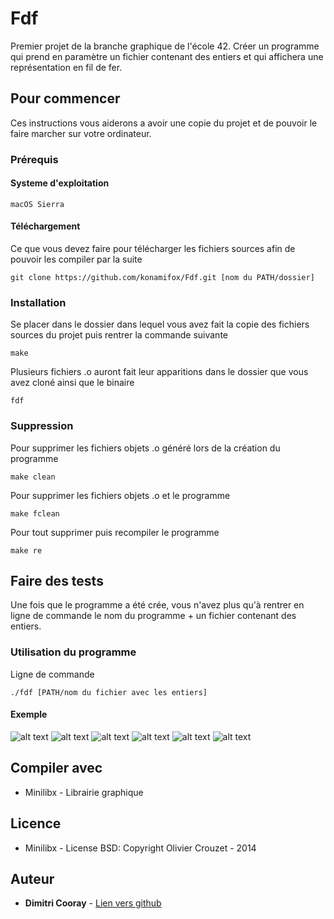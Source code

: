 # Fdf

Premier projet de la branche graphique de l'école 42. Créer un programme qui prend en paramètre un fichier contenant des entiers
et qui affichera une représentation en fil de fer.

## Pour commencer

Ces instructions vous aiderons a avoir une copie du projet et de pouvoir le faire marcher sur votre ordinateur.

### Prérequis

#### Systeme d'exploitation

```
macOS Sierra
```

#### Téléchargement

Ce que vous devez faire pour télécharger les fichiers sources afin de pouvoir les compiler par la suite

```
git clone https://github.com/konamifox/Fdf.git [nom du PATH/dossier]
```

### Installation

Se placer dans le dossier dans lequel vous avez fait la copie des fichiers sources du projet puis rentrer la commande suivante

```
make
```
Plusieurs fichiers .o auront fait leur apparitions dans le dossier que vous avez cloné ainsi que le binaire

```
fdf
```
### Suppression

Pour supprimer les fichiers objets .o généré lors de la création du programme

```
make clean
```

Pour supprimer les fichiers objets .o et le programme

```
make fclean
```

Pour tout supprimer puis recompiler le programme

```
make re
```

## Faire des tests

Une fois que le programme a été crée, vous n'avez plus qu'à rentrer en ligne de commande le nom du programme + un fichier 
contenant des entiers.

### Utilisation du programme

Ligne de commande

```
./fdf [PATH/nom du fichier avec les entiers]
```

#### Exemple
![alt text](https://raw.githubusercontent.com/konamifox/photo/master/fdf_1.jpeg?token=AT6ePKwoIP6u6KFZj5kgziNL6fXDSiAOks5acc3rwA%3D%3D)
![alt text](https://raw.githubusercontent.com/konamifox/photo/master/fdf_2.jpeg?token=AT6ePLMcc1sUWoCpZYq01CwiPeAinokRks5acc5NwA%3D%3D)
![alt text](https://raw.githubusercontent.com/konamifox/photo/master/fdf_3.jpeg?token=AT6ePKx1ppugq5CiMBDdkvZQhAHMV4qWks5acc6UwA%3D%3D)
![alt text](https://raw.githubusercontent.com/konamifox/photo/master/fdf_4.jpeg?token=AT6ePL-1WXiN0uDgIeZ50oqdQ2mHa-CWks5acc61wA%3D%3D)
![alt text](https://raw.githubusercontent.com/konamifox/photo/master/fdf_5.jpeg?token=AT6ePNtitJCg90NFgu6hkzULBtC1D1WXks5acc7dwA%3D%3D)
![alt text](https://raw.githubusercontent.com/konamifox/photo/master/fdf_6.jpeg?token=AT6ePBJb6-2yBXXmJvAWzmfVmfelwAoLks5acc8EwA%3D%3D)

## Compiler avec
* Minilibx - Librairie graphique

## Licence
* Minilibx - License BSD: Copyright Olivier Crouzet - 2014

## Auteur

* **Dimitri Cooray** - [Lien vers github](https://github.com/konamifox)
